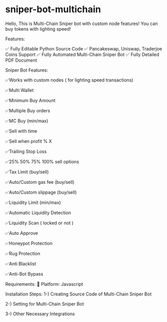 # sniper-bot-multichain

Hello, 
This is Multi-Chain Sniper bot with custom node features! You can buy tokens with lighting speed!

Features:

✅ Fully Editable Python Source Code
✅ Pancakeswap, Uniswap, Traderjoe Coins Support
✅ Fully Automated Multi-Chain Sniper Bot
✅ Fully Detailed PDF Document

Sniper Bot Features:

✅Works with custom nodes ( for lighting speed transactions)

✅Multi Wallet

✅Minimum Buy Amount

✅Multiple Buy orders

✅MC Buy (min/max)

✅Sell with time

✅Sell when profit % X

✅Trailing Stop Loss

✅25% 50% 75% 100% sell options

✅Tax Limit (buy/sell)

✅Auto/Custom gas fee (buy/sell)

✅Auto/Custom slippage (buy/sell)

✅Liquidity Limit (min/max)

✅Automatic Liquidity Detection

✅Liquidity Scan ( locked or not )

✅Auto Approve

✅Honeypot Protection

✅Rug Protection

✅Anti Blacklist

✅Anti-Bot Bypass



Requirements:
📝 Platform: Javascript


Installation Steps:
1-) Creating Source Code of Multi-Chain Sniper Bot

2-) Setting for Multi-Chain Sniper Bot

3-) Other Necessary Integrations
